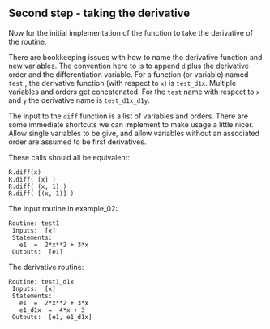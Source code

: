 
## Second step - taking the derivative


Now for the initial implementation of the function to take the derivative of the routine.

There are bookkeeping issues with how to name the derivative function and new variables.
The convention here to is to append `d` plus the derivative order and the differentiation variable.
For a function (or variable) named `test` , the derivative function (with respect to `x`) is `test_d1x`.  Multiple variables and orders get concatenated.
For the `test` name with respect to `x` and `y` the derivative name is `test_d1x_d1y`.


The input to the `diff` function is a list of variables and orders.
There are some immediate shortcuts we can implement to make usage a little nicer.  Allow single variables to be give, and allow variables without an associated order are assumed to be first derivatives.


These calls should all be equivalent:
```
R.diff(x)
R.diff( [x] )
R.diff( (x, 1) )
R.diff( [(x, 1)] )
```


The input routine in example\_02:
```
Routine: test1
 Inputs:  [x]
 Statements:
   e1  =  2*x**2 + 3*x
 Outputs:  [e1]
```

The derivative routine:
```
Routine: test1_d1x
 Inputs:  [x]
 Statements:
   e1  =  2*x**2 + 3*x
   e1_d1x  =  4*x + 3
 Outputs:  [e1, e1_d1x]

```
